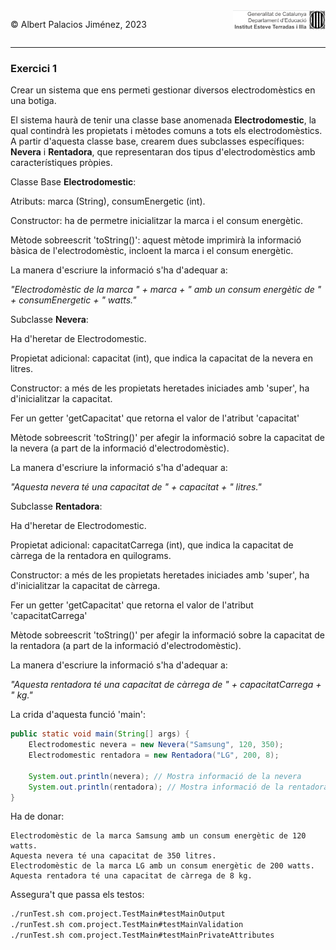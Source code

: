 <div style="display: flex; width: 100%;">
    <div style="flex: 1; padding: 0px;">
        <p>© Albert Palacios Jiménez, 2023</p>
    </div>
    <div style="flex: 1; padding: 0px; text-align: right;">
        <img src="../../assets/ieti.png" height="32" alt="Logo de IETI" style="max-height: 32px;">
    </div>
</div>
<hr/>

### Exercici 1

Crear un sistema que ens permeti gestionar diversos electrodomèstics en una botiga. 

El sistema haurà de tenir una classe base anomenada **Electrodomestic**, la qual contindrà les propietats i mètodes comuns a tots els electrodomèstics. A partir d'aquesta classe base, crearem dues subclasses específiques: **Nevera** i **Rentadora**, que representaran dos tipus d'electrodomèstics amb característiques pròpies.

Classe Base **Electrodomestic**:

Atributs: marca (String), consumEnergetic (int).

Constructor: ha de permetre inicialitzar la marca i el consum energètic.

Mètode sobreescrit 'toString()': aquest mètode imprimirà la informació bàsica de l'electrodomèstic, incloent la marca i el consum energètic.

La manera d'escriure la informació s'ha d'adequar a:

*"Electrodomèstic de la marca " + marca + " amb un consum energètic de " + consumEnergetic + " watts."*

Subclasse **Nevera**:

Ha d'heretar de Electrodomestic.

Propietat adicional: capacitat (int), que indica la capacitat de la nevera en litres.

Constructor: a més de les propietats heretades iniciades amb 'super', ha d'inicialitzar la capacitat.

Fer un getter 'getCapacitat' que retorna el valor de l'atribut 'capacitat'

Mètode sobreescrit 'toString()' per afegir la informació sobre la capacitat de la nevera (a part de la informació d'electrodomèstic).

La manera d'escriure la informació s'ha d'adequar a:

*"Aquesta nevera té una capacitat de " + capacitat + " litres."*

Subclasse **Rentadora**:

Ha d'heretar de Electrodomestic.

Propietat adicional: capacitatCarrega (int), que indica la capacitat de càrrega de la rentadora en quilograms.

Constructor: a més de les propietats heretades iniciades amb 'super', ha d'inicialitzar la capacitat de càrrega.

Fer un getter 'getCapacitat' que retorna el valor de l'atribut 'capacitatCarrega'

Mètode sobreescrit 'toString()' per afegir la informació sobre la capacitat de la rentadora (a part de la informació d'electrodomèstic).

La manera d'escriure la informació s'ha d'adequar a:

*"Aquesta rentadora té una capacitat de càrrega de " + capacitatCarrega + " kg."*

La crida d'aquesta funció 'main':

```java
public static void main(String[] args) {
    Electrodomestic nevera = new Nevera("Samsung", 120, 350);
    Electrodomestic rentadora = new Rentadora("LG", 200, 8);

    System.out.println(nevera); // Mostra informació de la nevera
    System.out.println(rentadora); // Mostra informació de la rentadora
}
```

Ha de donar:

```text
Electrodomèstic de la marca Samsung amb un consum energètic de 120 watts.
Aquesta nevera té una capacitat de 350 litres.
Electrodomèstic de la marca LG amb un consum energètic de 200 watts.
Aquesta rentadora té una capacitat de càrrega de 8 kg.
```

Assegura't que passa els testos:

```bash
./runTest.sh com.project.TestMain#testMainOutput
./runTest.sh com.project.TestMain#testMainValidation
./runTest.sh com.project.TestMain#testMainPrivateAttributes
```

